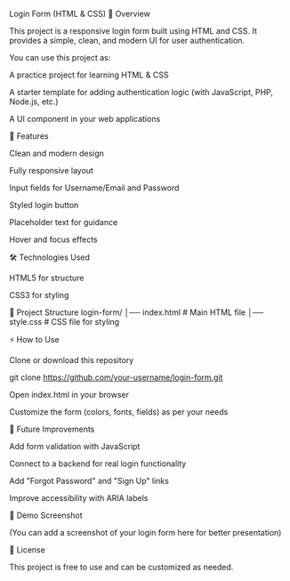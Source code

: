 Login Form (HTML & CSS)
📌 Overview

This project is a responsive login form built using HTML and CSS.
It provides a simple, clean, and modern UI for user authentication.

You can use this project as:

A practice project for learning HTML & CSS

A starter template for adding authentication logic (with JavaScript, PHP, Node.js, etc.)

A UI component in your web applications

🚀 Features

Clean and modern design

Fully responsive layout

Input fields for Username/Email and Password

Styled login button

Placeholder text for guidance

Hover and focus effects

🛠️ Technologies Used

HTML5 for structure

CSS3 for styling

📂 Project Structure
login-form/
│── index.html   # Main HTML file
│── style.css    # CSS file for styling

⚡ How to Use

Clone or download this repository

git clone https://github.com/your-username/login-form.git


Open index.html in your browser

Customize the form (colors, fonts, fields) as per your needs

🎯 Future Improvements

Add form validation with JavaScript

Connect to a backend for real login functionality

Add "Forgot Password" and "Sign Up" links

Improve accessibility with ARIA labels

📸 Demo Screenshot

(You can add a screenshot of your login form here for better presentation)

📜 License

This project is free to use and can be customized as needed.
